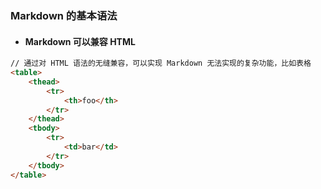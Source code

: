 ### Markdown 的基本语法

- #### Markdown 可以兼容 HTML
```html
// 通过对 HTML 语法的无缝兼容，可以实现 Markdown 无法实现的复杂功能，比如表格
<table>
    <thead>
        <tr>
            <th>foo</th>
        </tr>
    </thead>
    <tbody>
        <tr>
            <td>bar</td>
        </tr>
    </tbody>
</table>
```
